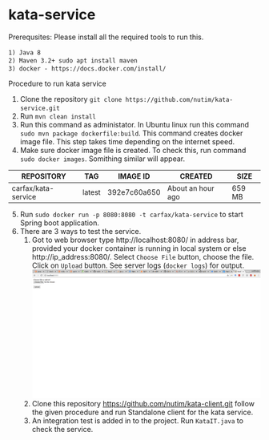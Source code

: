 # kata-service

Prerequsites:
Please install all the required tools to run this.

    1) Java 8     
    2) Maven 3.2+ sudo apt install maven
    3) docker - https://docs.docker.com/install/

Procedure to run kata service

1) Clone the repository `git clone https://github.com/nutim/kata-service.git`
2) Run `mvn clean install`
3) Run this command as administator. In Ubuntu linux run this command `sudo mvn package dockerfile:build`. This command creates docker image file. This step takes time depending on the internet speed.
4) Make sure docker image file is created. To check this, run command `sudo docker images`. Somithing similar will appear.

| REPOSITORY  | TAG  | IMAGE ID  | CREATED  | SIZE  |
|---|---|---|---|---|
|carfax/kata-service   |  latest |  392e7c60a650 | About an hour ago  |  659 MB |

5) Run `sudo docker run -p 8080:8080 -t carfax/kata-service` to start Spring boot application.
6) There are 3 ways to test the service. 
    1) Got to web browser type http://localhost:8080/ in address bar, provided your docker container is running in local system or else http://ip_address:8080/. Select `Choose File` button, choose the file. Click on `Upload` button. See server logs (`docker logs`) for output.
    ![Alt text](Images/browser.png?raw=true "Web interface")
    2) Clone this repository https://github.com/nutim/kata-client.git follow the given procedure and run Standalone client for the kata service.
    3) An integration test is added in to the project. Run `KataIT.java` to check the service.
   
